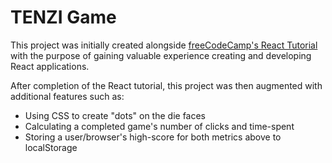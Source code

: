 # TENZI Game

This project was initially created alongside [freeCodeCamp's React Tutorial](https://www.youtube.com/watch?v=bMknfKXIFA8) with the purpose of gaining valuable experience creating and developing React applications.

After completion of the React tutorial, this project was then augmented with additional features such as:
* Using CSS to create "dots" on the die faces
* Calculating a completed game's number of clicks and time-spent
* Storing a user/browser's high-score for both metrics above to localStorage
